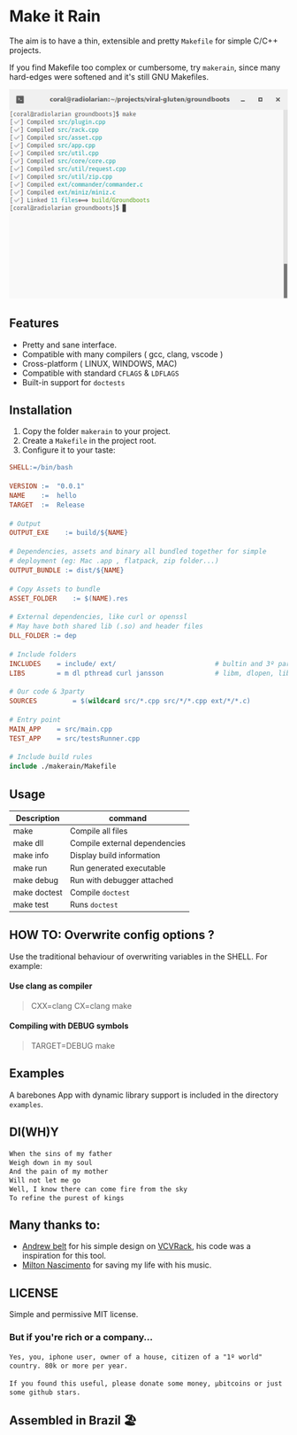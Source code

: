 Make it Rain
============

The aim is to have a thin, extensible and pretty `Makefile` for simple C/C++ projects.

If you find Makefile too complex or cumbersome, try `makerain`, since many
hard-edges were softened and it's still GNU Makefiles.

![Make it rain](doc/PrettyMake.png)

## Features

*  Pretty and sane interface.
*  Compatible with many compilers ( gcc, clang, vscode )
*  Cross-platform ( LINUX, WINDOWS, MAC)
*  Compatible with standard `CFLAGS` & `LDFLAGS`
*  Built-in support for `doctests`

## Installation

1. Copy the folder `makerain` to your project.
2. Create a `Makefile` in the project root.
3. Configure it to your taste:

```Makefile
SHELL:=/bin/bash

VERSION :=  "0.0.1"
NAME    :=  hello
TARGET  :=  Release

# Output
OUTPUT_EXE 	  := build/${NAME}

# Dependencies, assets and binary all bundled together for simple
# deployment (eg: Mac .app , flatpack, zip folder...)
OUTPUT_BUNDLE := dist/${NAME}

# Copy Assets to bundle
ASSET_FOLDER 	:= $(NAME).res

# External dependencies, like curl or openssl
# May have both shared lib (.so) and header files
DLL_FOLDER := dep

# Include folders
INCLUDES 	= include/ ext/  						# bultin and 3º party
LIBS 		= m dl pthread curl jansson 			# libm, dlopen, libpthread, libcurl

# Our code & 3party
SOURCES 		= $(wildcard src/*.cpp src/*/*.cpp ext/*/*.c) 

# Entry point
MAIN_APP	= src/main.cpp
TEST_APP 	= src/testsRunner.cpp

# Include build rules
include ./makerain/Makefile
``` 

## Usage

| Description      | command      	            | 
|--------------	   | --------------	            |
| make             | Compile all files         	|
| make dll         | Compile external dependencies | 
| make info        | Display build information 	|
| make run         | Run generated executable   |
| make debug       | Run with debugger attached |
| make doctest     | Compile `doctest`          | 
| make test        | Runs `doctest` 	        | 


## HOW TO: Overwrite config options ?

Use the traditional behaviour of overwriting variables in the SHELL. For example:

#### Use clang as compiler
> CXX=clang CX=clang make

#### Compiling with DEBUG symbols
> TARGET=DEBUG make

## Examples

A barebones App with dynamic library support is included in the directory `examples`.

## DI(WH)Y

```
When the sins of my father
Weigh down in my soul
And the pain of my mother
Will not let me go
Well, I know there can come fire from the sky
To refine the purest of kings
```

## Many thanks to:

* [Andrew belt](https://andrewbelt.name/) for his simple design on [VCVRack](https://github.com/VCVRack/Rack), his code was a inspiration for this tool.
* [Milton Nascimento](https://www.youtube.com/watch?v=ji0BILoWwN8) for saving my life with his music.

## LICENSE 

Simple and permissive MIT license.  

### But if you're rich or a company...

```
Yes, you, iphone user, owner of a house, citizen of a "1º world" country. 80k or more per year.

If you found this useful, please donate some money, µbitcoins or just some github stars.

```

## Assembled in Brazil 🏖
